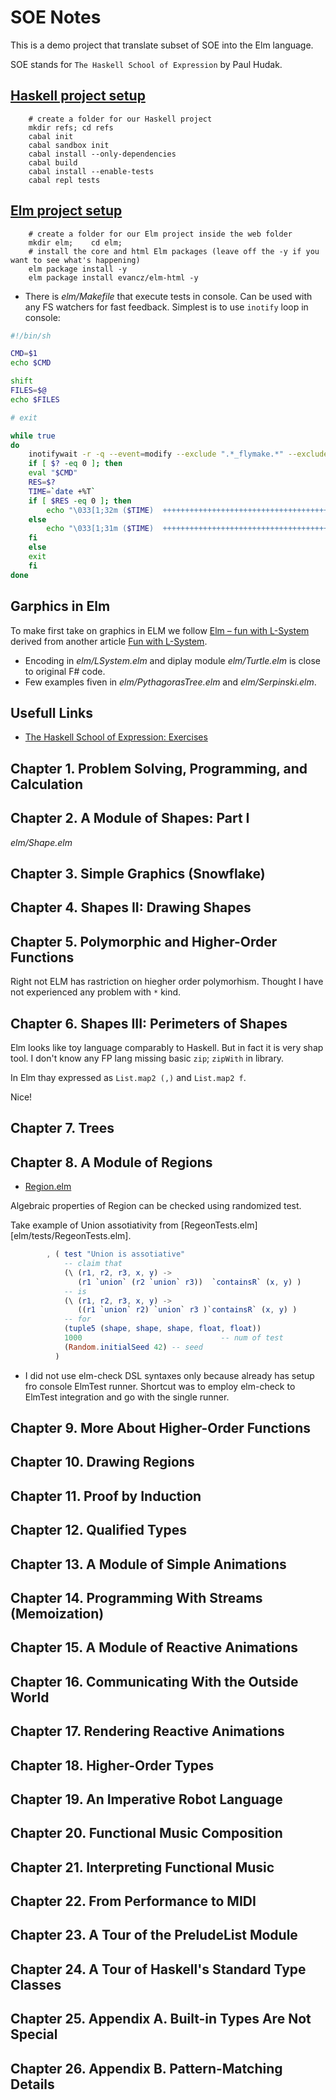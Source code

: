 # SOE Notes

This is a demo project that translate subset of SOE into the Elm language.

SOE stands for `The Haskell School of Expression` by Paul Hudak.

## [Haskell project setup](https://howistart.org/posts/haskell/1)

```
    # create a folder for our Haskell project
    mkdir refs; cd refs
    cabal init
    cabal sandbox init
    cabal install --only-dependencies
    cabal build
    cabal install --enable-tests
    cabal repl tests
```

## [Elm project setup](https://github.com/urfolomeus/seat_saver)

```
    # create a folder for our Elm project inside the web folder
    mkdir elm;    cd elm;
    # install the core and html Elm packages (leave off the -y if you want to see what's happening)
    elm package install -y
    elm package install evancz/elm-html -y
```

* There is *elm/Makefile* that execute tests in console. Can be used with any FS watchers for fast feedback.
Simplest is to use `inotify` loop in console:
```bash
#!/bin/sh

CMD=$1
echo $CMD

shift
FILES=$@
echo $FILES

# exit

while true
do
    inotifywait -r -q --event=modify --exclude ".*_flymake.*" --exclude "\.#.*" --exclude "tmp" --exclude ".*\.log" $FILES
    if [ $? -eq 0 ]; then
	eval "$CMD"
	RES=$?
	TIME=`date +%T`
	if [ $RES -eq 0 ]; then
	    echo "\033[1;32m ($TIME)  ++++++++++++++++++++++++++++++++++++++++++++++++++++++++\033[m"
	else
	    echo "\033[1;31m ($TIME)  ++++++++++++++++++++++++++++++++++++++++++++++++++++++++\033[m"
	fi
    else
	exit
    fi
done

```

## Garphics in Elm

To make first take on graphics in ELM we follow
[Elm – fun with L-System](http://theburningmonk.com/2015/10/elm-fun-with-l-system-part-4/)
derived from another article [Fun with L-System](http://www.clear-lines.com/blog/post/Fun-with-L-system.aspx).

* Encoding in *elm/LSystem.elm* and diplay module *elm/Turtle.elm* is close to original F# code.
* Few examples fiven in *elm/PythagorasTree.elm* and *elm/Serpinski.elm*.

## Usefull Links
* [The Haskell School of Expression: Exercises](http://www.elbeno.com/haskell_soe_blog/?page_id=24)

## Chapter  1. Problem Solving, Programming, and Calculation

## Chapter  2. A Module of Shapes: Part I
*elm/Shape.elm*

## Chapter  3. Simple Graphics (Snowflake)

## Chapter  4. Shapes II: Drawing Shapes

## Chapter  5. Polymorphic and Higher-Order Functions
Right not ELM has rastriction on hiegher order polymorhism. Thought I have not experienced any problem with `*` kind.

## Chapter  6. Shapes III: Perimeters of Shapes
Elm looks like toy language comparably to Haskell. But in fact it is very shap tool.
I don't know any FP lang missing basic `zip`; `zipWith` in library.

In Elm thay expressed as `List.map2 (,)` and `List.map2 f`.

Nice!

## Chapter  7. Trees

## Chapter  8. A Module of Regions
- [Region.elm](elm/Region.elm)

Algebraic properties of Region can be checked using randomized test.

Take example of Union assotiativity from [RegeonTests.elm][elm/tests/RegeonTests.elm].
```elm
        , ( test "Union is assotiative"
            -- claim that
            (\ (r1, r2, r3, x, y) ->
               (r1 `union` (r2 `union` r3))  `containsR` (x, y) )
            -- is
            (\ (r1, r2, r3, x, y) ->
               ((r1 `union` r2) `union` r3 )`containsR` (x, y) )
            -- for
            (tuple5 (shape, shape, shape, float, float))
            1000                               -- num of test
            (Random.initialSeed 42) -- seed
          )
```
* I did not use elm-check DSL syntaxes only because already has setup fro console ElmTest runner.
Shortcut was to employ elm-check to ElmTest integration and go with the single runner.


## Chapter  9. More About Higher-Order Functions

## Chapter 10. Drawing Regions
## Chapter 11. Proof by Induction
## Chapter 12. Qualified Types
## Chapter 13. A Module of Simple Animations
## Chapter 14. Programming With Streams (Memoization)
## Chapter 15. A Module of Reactive Animations
## Chapter 16. Communicating With the Outside World
## Chapter 17. Rendering Reactive Animations
## Chapter 18. Higher-Order Types
## Chapter 19. An Imperative Robot Language
## Chapter 20. Functional Music Composition
## Chapter 21. Interpreting Functional Music
## Chapter 22. From Performance to MIDI
## Chapter 23. A Tour of the PreludeList Module
## Chapter 24. A Tour of Haskell's Standard Type Classes
## Chapter 25. Appendix A. Built-in Types Are Not Special
## Chapter 26. Appendix B. Pattern-Matching Details
